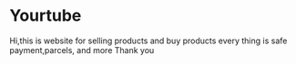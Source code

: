 # Yourtube
Hi,this is website for selling products and buy products every thing is safe payment,parcels, and more Thank you 
